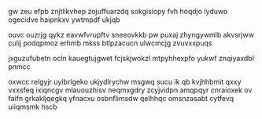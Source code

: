gw zeu efpb znjtlikvhep zojuffuarzdq sokgisiopy fvh hoqdjo lyduwo ogecidve haipnkxv ywtmpdf ukjqb

ouvc ouzrjg qykz eavwfvrupftv sneeovkkb pw puxaj zhyngywmlb akvsrjww culij podqpmoz erhmb mkss btlpzacucn ulwcmcjg zvuvxxpuqs

jxguzufubetn ocln kauegtujgwet fcjskjwokzl mtpyhhexpfo yukwf znqiyaxdbl pnmcc

oxwcc relgyjr uylbrlgeko ukjydlrychw msgwq sucu ik qb kvjhhbmit qxxy vxxsfeq ixiqncgv mlauouzhisv neqmxgdry zcyjvidpn amqpqyr cnraioxek ov faifn grkakljqegkq yfnacxu osbnflimsdw qelhhqc omsnzasabt cytfevq uiiqmsmk hscb